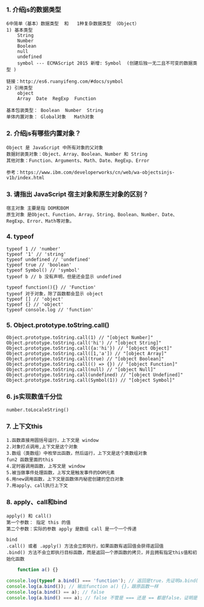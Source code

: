 ### 1. 介绍js的数据类型
    6中简单（基本）数据类型  和   1种复杂数据类型 （Object）
    1) 基本类型
        String
        Number
        Boolean
        null
        undefined
        symbol --- ECMAScript 2015 新增: Symbol  (创建后独一无二且不可变的数据类型 )
        
    链接：http://es6.ruanyifeng.com/#docs/symbol
    2) 引用类型
        object
        Array  Date  RegExp  Function
        
    基本包装类型： Boolean  Number  String 
    单体内置对象： Global对象   Math对象
    
### 2. 介绍js有哪些内置对象？
    Object 是 JavaScript 中所有对象的父对象
    数据封装类对象：Object、Array、Boolean、Number 和 String
    其他对象：Function、Arguments、Math、Date、RegExp、Error
    
    参考：https://www.ibm.com/developerworks/cn/web/wa-objectsinjs-v1b/index.html
    
### 3. 请指出 JavaScript 宿主对象和原生对象的区别？
    宿主对象 主要是指 DOM和BOM
    原生对象 是Object、Function、Array、String、Boolean、Number、Date、RegExp、Error、Math等对象。

### 4. typeof 
    typeof 1 // 'number'
    typeof '1' // 'string'
    typeof undefined // 'undefined'
    typeof true // 'boolean'
    typeof Symbol() // 'symbol'
    typeof b // b 没有声明，但是还会显示 undefined
    
    typeof function(){} // 'Function'
    typeof 对于对象，除了函数都会显示 object
    typeof [] // 'object'
    typeof {} // 'object'
    typeof console.log // 'function'

### 5. Object.prototype.toString.call()
    Object.prototype.toString.call(1) // "[object Number]" 
    Object.prototype.toString.call('hi') // "[object String]" 
    Object.prototype.toString.call({a:'hi'}) // "[object Object]" 
    Object.prototype.toString.call([1,'a']) // "[object Array]" 
    Object.prototype.toString.call(true) // "[object Boolean]" 
    Object.prototype.toString.call(() => {}) // "[object Function]" 
    Object.prototype.toString.call(null) // "[object Null]" 
    Object.prototype.toString.call(undefined) // "[object Undefined]" 
    Object.prototype.toString.call(Symbol(1)) // "[object Symbol]"
    
### 6. js实现数值千分位
    number.toLocaleString() 
    
### 7. 上下文this
    1.函数直接用圆括号运行，上下文是 window
    2.对象打点调用,上下文是这个对象
    3.数组（类数组）中枚举出函数，然后运行，上下文是这个类数组对象
    fun2 函数里面的this
    4.定时器调用函数，上写文是 window
    5.被当做事件处理函数，上写文是触发事件的DOM元素
    6.用new调用函数，上下文是函数体内秘密创建的空白对象
    7.用apply、call执行上下文
### 8. apply、call和bind
    apply() 和 call()
    第一个参数： 指定 this 的值
    第二个参数：实际的参数 apply 是数组 call 是一个一个传递
    
    bind
    .call() 或者 .apply() 方法会立即执行，如果函数有返回值会获得返回值
    .bind() 方法不会立即执行目标函数，而是返回一个原函数的拷贝，并且拥有指定this值和初始化函数

```javascript
    function a() {}

console.log(typeof a.bind() === 'function'); // 返回是true，先证明a.bind()是一个函数
console.log(a.bind()); // 输出function a() {}，跟原函数一样
console.log(a.bind() == a); // false
console.log(a.bind() === a); // false 不管是 === 还是 == 都是false，证明是拷贝出来一份而不是原先的那个函数
```
    
    

    
    


